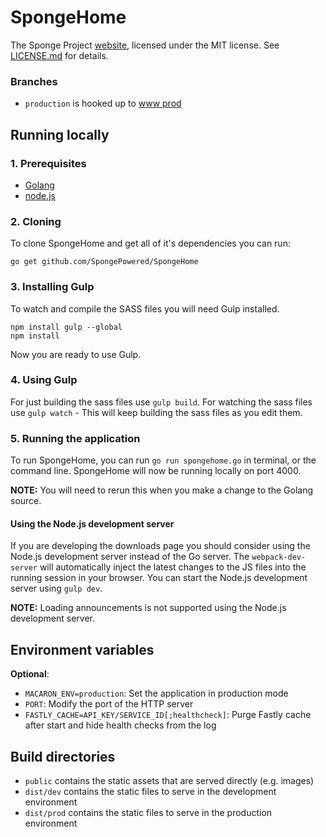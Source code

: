 SpongeHome
==========

The Sponge Project [website](https://www.spongepowered.org/), licensed
under the MIT license. See [LICENSE.md](LICENSE.md) for details.

### Branches

- `production` is hooked up to [www prod](https://www.spongepowered.org/)

## Running locally

### 1. Prerequisites

- [Golang](https://golang.org/doc/install)
- [node.js](https://nodejs.org/download/)

### 2. Cloning

To clone SpongeHome and get all of it's dependencies you can run:

```
go get github.com/SpongePowered/SpongeHome
```

### 3. Installing Gulp

To watch and compile the SASS files you will need Gulp installed.

```
npm install gulp --global
npm install
```

Now you are ready to use Gulp.

### 4. Using Gulp

For just building the sass files use `gulp build`.
For watching the sass files use `gulp watch` - This will keep building the sass
files as you edit them.

### 5. Running the application

To run SpongeHome, you can run `go run spongehome.go` in terminal, or the
command line. SpongeHome will now be running locally on port 4000.

**NOTE:** You will need to rerun this when you make a change to the Golang
source.

#### Using the Node.js development server
If you are developing the downloads page you should consider using the Node.js development server instead of the Go
server. The `webpack-dev-server` will automatically inject the latest changes to the JS files into the running session
in your browser. You can start the Node.js development server using `gulp dev`.

**NOTE:** Loading announcements is not supported using the Node.js development server.

## Environment variables
**Optional**:
- `MACARON_ENV=production`: Set the application in production mode
- `PORT`: Modify the port of the HTTP server
- `FASTLY_CACHE=API_KEY/SERVICE_ID[;healthcheck]`: Purge Fastly cache after start and hide health checks from the log

## Build directories
- `public` contains the static assets that are served directly (e.g. images)
- `dist/dev` contains the static files to serve in the development environment
- `dist/prod` contains the static files to serve in the production environment
